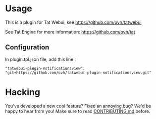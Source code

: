 # Usage

This is a plugin for Tat Webui, see https://github.com/ovh/tatwebui

See Tat Engine for more information: https://github.com/ovh/tat

## Configuration
In plugin.tpl.json file, add this line :

```
"tatwebui-plugin-notificationsview": "git+https://github.com/ovh/tatwebui-plugin-notificationsview.git"
```

# Hacking

You've developed a new cool feature? Fixed an annoying bug? We'd be happy
to hear from you! Make sure to read [CONTRIBUTING.md](./CONTRIBUTING.md) before.
